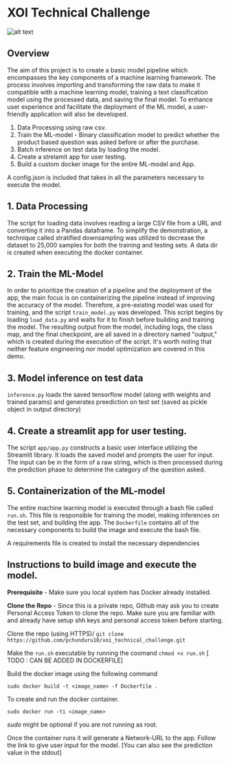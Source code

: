 # XOI Technical Challenge
![alt text](https://xoi.io/wp-content/uploads/2023/01/XOi_Logo.svg)

## Overview
The aim of this project is to create a basic model pipeline which encompasses the key components of a machine learning framework. The process involves importing and transforming the raw data to make it compatible with a machine learning model, training a text classification model using the processed data, and saving the final model. To enhance user experience and facilitate the deployment of the ML model, a user-friendly application will also be developed.

1. Data Processing using raw csv.
2. Train the ML-model - Binary classification model to predict whether the product based question was asked before or after the purchase.
3. Batch inference on test data by loading the model.
4. Create a strelamit app for user testing.
5. Build a custom docker image for the entire ML-model and App.

A config.json is included that takes in all the parameters necessary to execute the model.

## 1. Data Processing
The script for loading data involves reading a large CSV file from a URL and converting it into a Pandas dataframe. To simplify the demonstration, a technique called stratified downsampling was utilized to decrease the dataset to 25,000 samples for both the training and testing sets.
A data dir is created when executing the docker container.

## 2. Train the ML-Model
In order to prioritize the creation of a pipeline and the deployment of the app, the main focus is on containerizing the pipeline instead of improving the accuracy of the model. Therefore, a pre-existing model was used for training, and the script `train_model.py` was developed. This script begins by loading `load_data.py` and waits for it to finish before building and training the model. The resulting output from the model, including logs, the class map, and the final checkpoint, are all saved in a directory named "output," which is created during the execution of the script. It's worth noting that neither feature engineering nor model optimization are covered in this demo.

## 3. Model inference on test data
`inference.py` loads the saved tensorflow model (along with weights and trained params) and generates preediction on test set (saved as pickle object in output directory)

## 4. Create a streamlit app for user testing.

The script `app/app.py` constructs a basic user interface utilizing the Streamlit library. It loads the saved model and prompts the user for input. The input can be in the form of a raw string, which is then processed during the prediction phase to determine the category of the question asked.

## 5. Containerization of the ML-model
The entire machine learning model is executed through a bash file called `run.sh`. This file is responsible for training the model, making inferences on the test set, and building the app. The `Dockerfile` contains all of the necessary components to build the image and execute the bash file.

A requirements file is created to install the necessary dependencies

## Instructions to build image and execute the model.

**Prerequisite** - Make sure you local system has Docker already installed.

**Clone the Repo** - Since this is a private repo, Github may ask you to create Personal Access Token to clone the repo. Make sure you are familiar with and already have setup shh keys and personal access token before starting.

Clone the repo (using HTTPS)/
`git clone  https://github.com/pchunduru10/xoi_technical_challenge.git`

Make the `run.sh` executable by running the coomand `chmod +x run.sh`  [ TODO : CAN BE ADDED IN DOCKERFILE]

Build the docker image using the following command

`sudo docker build -t <image_name> -f Dockerfile .` 

To create and run the docker container.

`sudo docker run -ti <image_name>`

*sudo* might be optional if you are not running as root.

Once the container runs it will generate a Network-URL to the app. Follow the link to give user input for the model. [You can also see the prediction value in the stdout]



